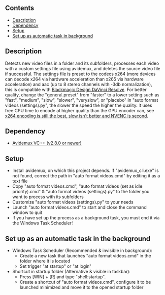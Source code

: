 ## Contents
* [Description](#description)
* [Dependency](#dependency)
* [Setup](#setup)
* [Set up as automatic task in background](#set-up-as-an-automatic-task-in-the-background)


## Description
Detects new video files in a folder and its subfolders, processes each video with a custom settings file using avidemux, and deletes the source video file if successful. The settings file is preset to the codecs x264 (more devices can decode x264 via hardware acceleration than x265 via hardware acceleration) and aac (up to 8 stereo channels with -3db normalization), this is compatible with [Blackmagic Design DaVinci Resolve](https://www.blackmagicdesign.com/de/products/davinciresolve/). For better quality, change the "general.preset" from "faster" to a lower setting such as "fast", "medium", "slow", "slower", "veryslow", or "placebo" in "auto format videos (settings).py", the slower the speed the higher the quality. It uses free CPU time to encode at higher quality than the GPU encoder can, see [x264 encoding is still the best, slow isn't better and NVENC is second](https://www.reddit.com/r/Twitch/comments/c8ec2h/guide_x264_encoding_is_still_the_best_slow_isnt/?rdt=38004).

## Dependency
- [Avidemux VC++ (v2.8.0 or newer)](https://sourceforge.net/projects/avidemux/files/avidemux/2.8.1/Avidemux_2.8.1%20VC%2B%2B%2064bits.exe/download)

## Setup
- Install avidemux, on which this project depends. If "avidemux_cli.exe" is not found, correct the path in "auto format videos.cmd" by editing it as a text file
- Copy "auto format videos.cmd", "auto format videos (set as idle priority).cmd" & "auto format videos (settings).py" to the folder you want to process with its subfolders
- Customize "auto format videos (settings).py" to your needs
- Launch "auto format videos.cmd" to start and close the command window to quit
- If you have set up the process as a background task, you must end it via the Windows Task Scheduler!

## Set up as an automatic task in the background
- Windows Task Scheduler (Recommended & invisible in background):
  - Create a new task that launches "auto format videos.cmd" in the folder where it is located
  - Set trigger "at startup" or "at login"
- Shortcut in startup folder (Alternative & visible in taskbar):
  - Press [WIN] + [R] and type "shell:startup".
  - Create a shortcut of "auto format videos.cmd", configure it to be launched minimized and move it to the opened startup folder

